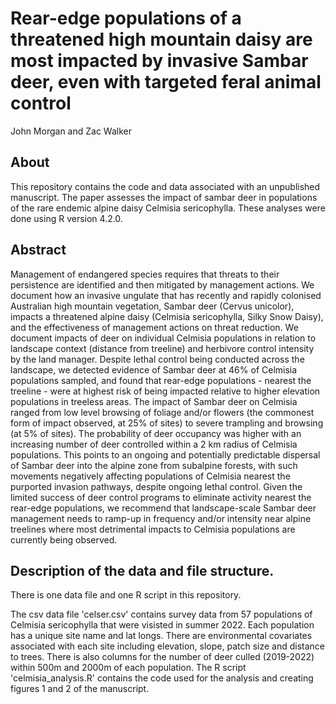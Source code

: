 # Rear-edge populations of a threatened high mountain daisy are most impacted by invasive Sambar deer, even with targeted feral animal control
John Morgan and Zac Walker

## About
This repository contains the code and data associated with an unpublished manuscript. The paper assesses the impact of sambar deer in populations of the rare endemic alpine daisy Celmisia sericophylla. These analyses were done using R version 4.2.0.

## Abstract
Management of endangered species requires that threats to their persistence are identified and then mitigated by management actions. We document how an invasive ungulate that has recently and rapidly colonised Australian high mountain vegetation, Sambar deer (Cervus unicolor), impacts a threatened alpine daisy (Celmisia sericophylla, Silky Snow Daisy), and the effectiveness of management actions on threat reduction. We document impacts of deer on individual Celmisia populations in relation to landscape context (distance from treeline) and herbivore control intensity by the land manager. Despite lethal control being conducted across the landscape, we detected evidence of Sambar deer at 46% of Celmisia populations sampled, and found that rear-edge populations - nearest the treeline - were at highest risk of being impacted relative to higher elevation populations in treeless areas. The impact of Sambar deer on Celmisia ranged from low level browsing of foliage and/or flowers (the commonest form of impact observed, at 25% of sites) to severe trampling and browsing (at 5% of sites). The probability of deer occupancy was higher with an increasing number of deer controlled within a 2 km radius of Celmisia populations. This points to an ongoing and potentially predictable dispersal of Sambar deer into the alpine zone from subalpine forests, with such movements negatively affecting populations of Celmisia nearest the purported invasion pathways, despite ongoing lethal control.  Given the limited success of deer control programs to eliminate activity nearest the rear-edge populations, we recommend that landscape-scale Sambar deer management needs to ramp-up in frequency and/or intensity near alpine treelines where most detrimental  impacts to Celmisia populations are currently being observed.

## Description of the data and file structure.
There is one data file and one R script in this repository.

The csv data file 'celser.csv' contains survey data from 57 populations of Celmisia sericophylla that were visisted in summer 2022. Each population has a unique site name and lat longs. There are environmental covariates associated with each site including elevation, slope, patch size and distance to trees. There is also columns for the number of deer culled (2019-2022) within 500m and 2000m of each population.
The R script 'celmisia_analysis.R' contains the code used for the analysis and creating figures 1 and 2 of the manuscript.
